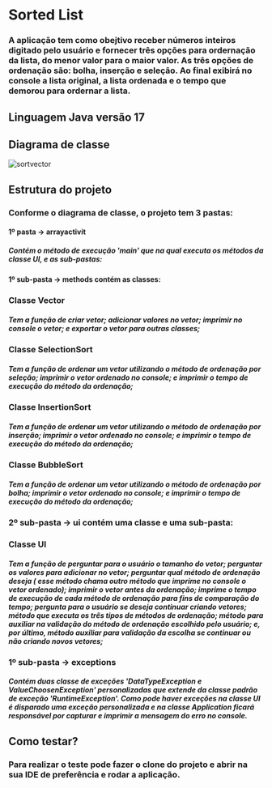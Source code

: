 # Sorted List

### A aplicação tem como obejtivo receber números inteiros digitado pelo usuário e fornecer três opções para ordernação da lista, do menor valor para o maior valor. As três opções de ordenação são: bolha, inserção e seleção. Ao final exibirá no console a lista original, a lista ordenada e o tempo que demorou para ordernar a lista.

## Linguagem Java versão 17

## Diagrama de classe
![sortvector](https://user-images.githubusercontent.com/52636328/233746192-8f9599c0-b39f-4f25-ad54-787f17a8992a.png)

## Estrutura do projeto
### Conforme o diagrama de classe, o projeto tem 3 pastas:

#### 1º pasta -> arrayactivit
##### Contém o método de execução 'main' que na qual executa os métodos da classe UI, e as sub-pastas:

#### 1º sub-pasta -> methods contém as classes:
### Classe Vector 
##### Tem a função de criar vetor; adicionar valores no vetor; imprimir no console o vetor; e exportar o vetor para outras classes;
### Classe SelectionSort
##### Tem a função de ordenar um vetor utilizando o método de ordenação por seleção; imprimir o vetor ordenado no console; e imprimir o tempo de execução do método da ordenação;
### Classe InsertionSort 
##### Tem a função de ordenar um vetor utilizando o método de ordenação por inserção; imprimir o vetor ordenado no console; e imprimir o tempo de execução do método da ordenação;
### Classe BubbleSort 
##### Tem a função de ordenar um vetor utilizando o método de ordenação por bolha; imprimir o vetor ordenado no console; e imprimir o tempo de execução do método da ordenação;

### 2º sub-pasta -> ui contém uma classe e uma sub-pasta:
### Classe UI 
##### Tem a função de perguntar para o usuário o tamanho do vetor; perguntar os valores para adicionar no vetor; perguntar qual método de ordenação deseja ( esse método chama outro método que imprime no console o vetor ordenado); imprimir o vetor antes da ordenação; imprime o tempo de execução de cada método de ordenação para fins de comparação do tempo; pergunta para o usuário se deseja continuar criando vetores; método que executa os três tipos de métodos de ordenação; método para auxiliar na validação do método de ordenação escolhido pelo usuário; e, por último, método auxiliar para validação da escolha se continuar ou não criando novos vetores;
### 1º sub-pasta -> exceptions 
##### Contém duas classe de exceções 'DataTypeException e ValueChoosenException' personalizadas que extende da classe padrão de exceção 'RuntimeException'. Como pode haver exceções na classe UI é disparado uma exceção personalizada e na classe Application ficará responsável por capturar e imprimir a mensagem do erro no console. 

## Como testar?
### Para realizar o teste pode fazer o clone do projeto e abrir na sua IDE de preferência e rodar a aplicação. 
